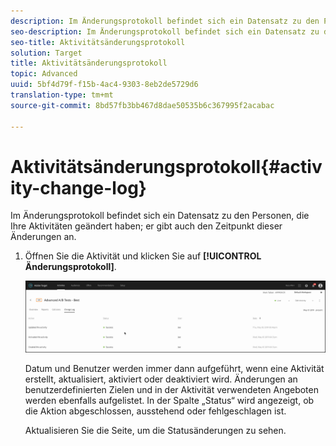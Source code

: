 ```yaml
---
description: Im Änderungsprotokoll befindet sich ein Datensatz zu den Personen, die Ihre Aktivitäten geändert haben; er gibt auch den Zeitpunkt dieser Änderungen an.
seo-description: Im Änderungsprotokoll befindet sich ein Datensatz zu den Personen, die Ihre Aktivitäten geändert haben; er gibt auch den Zeitpunkt dieser Änderungen an.
seo-title: Aktivitätsänderungsprotokoll
solution: Target
title: Aktivitätsänderungsprotokoll
topic: Advanced
uuid: 5bf4d79f-f15b-4ac4-9303-8eb2de5729d6
translation-type: tm+mt
source-git-commit: 8bd57fb3bb467d8dae50535b6c367995f2acabac

---
```



# Aktivitätsänderungsprotokoll{#activity-change-log}

Im Änderungsprotokoll befindet sich ein Datensatz zu den Personen, die Ihre Aktivitäten geändert haben; er gibt auch den Zeitpunkt dieser Änderungen an.

1. Öffnen Sie die Aktivität und klicken Sie auf **[!UICONTROL Änderungsprotokoll]**.

   ![Aktivitätsänderungsprotokoll](/help/c-activities/assets/change_log.png)

   Datum und Benutzer werden immer dann aufgeführt, wenn eine Aktivität erstellt, aktualisiert, aktiviert oder deaktiviert wird. Änderungen an benutzerdefinierten Zielen und in der Aktivität verwendeten Angeboten werden ebenfalls aufgelistet. In der Spalte „Status“ wird angezeigt, ob die Aktion abgeschlossen, ausstehend oder fehlgeschlagen ist.

   Aktualisieren Sie die Seite, um die Statusänderungen zu sehen.

